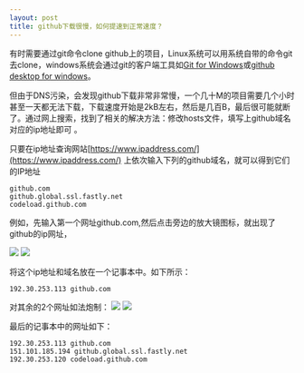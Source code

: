 ```yaml
---
layout: post
title: github下载很慢，如何提速到正常速度？
---
```


 有时需要通过git命令clone github上的项目，Linux系统可以用系统自带的命令git去clone，windows系统会通过git的客户端工具如[Git for Windows](https://git-scm.com/download/win)或[github desktop for windows](https://desktop.github.com/)。
 
 但由于DNS污染，会发现github下载非常非常慢，一个几十M的项目需要几个小时甚至一天都无法下载，下载速度开始是2kB左右，然后是几百B，最后很可能就断了。通过网上搜索，找到了相关的解决方法：修改hosts文件，填写上github域名对应的ip地址即可 。
 
 只要在ip地址查询网站[https://www.ipaddress.com/](https://www.ipaddress.com/) 上依次输入下列的github域名，就可以得到它们的IP地址
```
github.com
github.global.ssl.fastly.net
codeload.github.com
```
例如，先输入第一个网址github.com,然后点击旁边的放大镜图标，就出现了github的ip网址，

![](http://a.hwdong.com/images/other_imgs/github1.png)
![](http://a.hwdong.com/images/other_imgs/github2.png)

将这个ip地址和域名放在一个记事本中。如下所示：
```
192.30.253.113 github.com
```
对其余的2个网址如法炮制：
![](http://a.hwdong.com/images/other_imgs/github3.png)
![](http://a.hwdong.com/images/other_imgs/github4.png)

最后的记事本中的网址如下：
```
192.30.253.113 github.com
151.101.185.194 github.global.ssl.fastly.net
192.30.253.120 codeload.github.com
```
